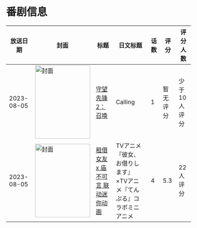# 番剧信息

|放送日期|封面|标题|日文标题|话数|评分|评分人数|
|---|---|---|---|---|---|---|
|2023-08-05|<img src="https://lain.bgm.tv/pic/cover/c/a7/e9/448975_QI4FG.jpg" alt="封面" style="width:150px;height:200px;object-fit:cover;">|[守望先锋2：召唤](https://bangumi.tv/subject/448975)|Calling|1|暂无评分|少于10人评分|
|2023-08-05|<img src="https://lain.bgm.tv/pic/cover/c/e5/97/451644_lllll.jpg" alt="封面" style="width:150px;height:200px;object-fit:cover;">|[租借女友 x 庙不可言 联动迷你动画](https://bangumi.tv/subject/451644)|TVアニメ『彼女、お借りします』×TVアニメ『てんぷる』コラボミニアニメ|4|5.3|22人评分|
